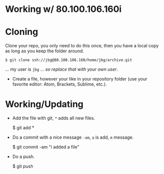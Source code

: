 # Working w/ 80.100.106.160i

Cloning
=======

Clone your repo, you only need to do this once, then you have a local copy as long as you keep the folder around.

    $ git clone ssh://jbg@80.100.106.160/home/jbg/archive.git

... my user is `jbg` ... *so replace that with your own user*.

* Create a file, however your like in your repository folder (use your favorite editor: Atom, Brackets, Sublime, etc.).


Working/Updating
================

* Add the file with git, `*` adds all new files.

    $ git add *

* Do a commit with a nice message `-am`, `a` is add, `m` message.

    $ git commit -am "i added a file"

* Do a push.

    $ git push

